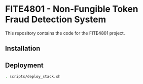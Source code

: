 # FITE4801 - Non-Fungible Token Fraud Detection System

This repository contains the code for the FITE4801 project.

## Installation

## Deployment

```bash
. scripts/deploy_stack.sh
```
